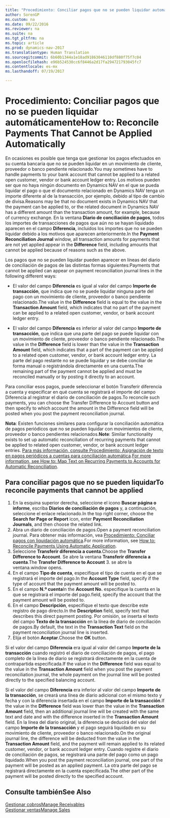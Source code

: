 ```yaml
---
title: "Procedimiento: Conciliar pagos que no se pueden liquidar automáticamente"
author: SorenGP
ms.custom: na
ms.date: 09/22/2016
ms.reviewer: na
ms.suite: na
ms.tgt_pltfrm: na
ms.topic: article
ms.prod: dynamics-nav-2017
ms.translationtype: Human Translation
ms.sourcegitcommit: 6b60b1344a1e18ad91863046110df880f75f7c04
ms.openlocfilehash: e96b524530cc6f8446a2d17fa294721793045fc7
ms.contentlocale: es-mx
ms.lasthandoff: 07/19/2017

---
```


# <a name="how-to-reconcile-payments-that-cannot-be-applied-automatically"></a><span data-ttu-id="7de82-102">Procedimiento: Conciliar pagos que no se pueden liquidar automáticamente</span><span class="sxs-lookup"><span data-stu-id="7de82-102">How to: Reconcile Payments That Cannot be Applied Automatically</span></span>
<span data-ttu-id="7de82-103">En ocasiones es posible que tenga que gestionar los pagos efectuados en su cuenta bancaria que no se pueden liquidar en un movimiento de cliente, proveedor o banco pendiente relacionado.</span><span class="sxs-lookup"><span data-stu-id="7de82-103">You may sometimes have to handle payments to your bank account that cannot be applied to a related open customer, vendor or bank account ledger entry.</span></span> <span data-ttu-id="7de82-104">Los motivos pueden ser que no haya ningún documento en Dynamics NAV en el que se pueda liquidar el pago o que el documento relacionado en Dynamics NAV tenga un importe diferente al de la transacción, por ejemplo, debido al tipo de cambio de divisa.</span><span class="sxs-lookup"><span data-stu-id="7de82-104">Reasons may be that no document exists in Dynamics NAV that the payment can be applied to, or the related document in Dynamics NAV has a different amount than the transaction amount, for example, because of currency exchange.</span></span> <span data-ttu-id="7de82-105">En la ventana **Diario de conciliación de pagos**, todos los importes de transacciones de pagos que aún no se hayan liquidado aparecen en el campo **Diferencia**, incluidos los importes que no se pueden liquidar debido a los motivos que aparecen anteriormente.</span><span class="sxs-lookup"><span data-stu-id="7de82-105">In the **Payment Reconciliation Journal** window, all transaction amounts for payments that are not yet applied appear in the **Difference** field, including amounts that cannot be applied because of reasons such as the above.</span></span>

<span data-ttu-id="7de82-106">Los pagos que no se pueden liquidar pueden aparecer en líneas del diario de conciliación de pagos de las distintas formas siguientes:</span><span class="sxs-lookup"><span data-stu-id="7de82-106">Payments that cannot be applied can appear on payment reconciliation journal lines in the following different ways:</span></span>

- <span data-ttu-id="7de82-107">El valor del campo **Diferencia** es igual al valor del campo **Importe de transacción**, que indica que no se puede liquidar ninguna parte del pago con un movimiento de cliente, proveedor o banco pendiente relacionado.</span><span class="sxs-lookup"><span data-stu-id="7de82-107">The value in the **Difference** field is equal to the value in the **Transaction Amount** field, which indicates that no part of the payment can be applied to a related open customer, vendor, or bank account ledger entry.</span></span>

- <span data-ttu-id="7de82-108">El valor del campo **Diferencia** es inferior al valor del campo **Importe de transacción**, que indica que una parte del pago se puede liquidar con un movimiento de cliente, proveedor o banco pendiente relacionado.</span><span class="sxs-lookup"><span data-stu-id="7de82-108">The value in the **Difference** field is lower than the value in the **Transaction Amount** field, which indicates that a part of the payment can be applied to a related open customer, vendor, or bank account ledger entry.</span></span> <span data-ttu-id="7de82-109">La parte del pago restante no se puede liquidar y se debe conciliar de forma manual o registrándola directamente en una cuenta.</span><span class="sxs-lookup"><span data-stu-id="7de82-109">The remaining part of the payment cannot be applied and must be reconciled manually or by posting it directly to an account.</span></span>

<span data-ttu-id="7de82-110">Para conciliar esos pagos, puede seleccionar el botón Transferir diferencia a cuenta y especificar en qué cuenta se registrará el importe del campo Diferencia al registrar el diario de conciliación de pagos.</span><span class="sxs-lookup"><span data-stu-id="7de82-110">To reconcile such payments, you can choose the Transfer Difference to Account button and then specify to which account the amount in the Difference field will be posted when you post the payment reconciliation journal.</span></span>

<span data-ttu-id="7de82-111">**Nota**: Existen funciones similares para configurar la conciliación automática de pagos periódicos que no se pueden liquidar con movimientos de cliente, proveedor o banco pendientes relacionados.</span><span class="sxs-lookup"><span data-stu-id="7de82-111">**Note**: Similar functionality exists to set up automatic reconciliation of recurring payments that cannot be applied to related open customer, vendor, or bank account ledger entries.</span></span> <span data-ttu-id="7de82-112">[Para más información, consulte Procedimiento: Asignación de texto en pagos periódicos a cuentas para conciliación automática](receivables-how-map-text-recurring-payments-accounts-auto-reconcilliation.md).</span><span class="sxs-lookup"><span data-stu-id="7de82-112">[For more information, see How to: Map Text on Recurring Payments to Accounts for Automatic Reconciliation](receivables-how-map-text-recurring-payments-accounts-auto-reconcilliation.md).</span></span>

## <a name="to-reconcile-payments-that-cannot-be-applied"></a><span data-ttu-id="7de82-113">Para conciliar pagos que no se pueden liquidar</span><span class="sxs-lookup"><span data-stu-id="7de82-113">To reconcile payments that cannot be applied</span></span>
1. <span data-ttu-id="7de82-114">En la esquina superior derecha, seleccione el icono **Buscar página o informe**, escriba **Diarios de conciliación de pagos** y, a continuación, seleccione el enlace relacionado.</span><span class="sxs-lookup"><span data-stu-id="7de82-114">In the top right corner, choose the **Search for Page or Report** icon, enter **Payment Reconciliation Journals**, and then choose the related link.</span></span>
2. <span data-ttu-id="7de82-115">Abra un diario de conciliación de pagos.</span><span class="sxs-lookup"><span data-stu-id="7de82-115">Open a payment reconciliation journal.</span></span> <span data-ttu-id="7de82-116">Para obtener más información, vea [Procedimiento: Conciliar pagos con liquidación automática](receivables-how-reconcile-payments-auto-application.md).</span><span class="sxs-lookup"><span data-stu-id="7de82-116">For more information, see [How to: Reconcile Payments Using Automatic Application](receivables-how-reconcile-payments-auto-application.md).</span></span>
3. <span data-ttu-id="7de82-117">Seleccione **Transferir diferencia a cuenta**.</span><span class="sxs-lookup"><span data-stu-id="7de82-117">Choose the **Transfer Difference to Account**.</span></span> <span data-ttu-id="7de82-118">Se abre la ventana **Transferir diferencia a cuenta**.</span><span class="sxs-lookup"><span data-stu-id="7de82-118">The **Transfer Difference to Account** 3.</span></span> <span data-ttu-id="7de82-119">se abre la ventana.</span><span class="sxs-lookup"><span data-stu-id="7de82-119">window opens.</span></span>
4. <span data-ttu-id="7de82-120">En el campo **Tipo de cuenta**, especifique el tipo de cuenta en el que se registrará el importe del pago.</span><span class="sxs-lookup"><span data-stu-id="7de82-120">In the **Account Type** field, specify if the type of account that the payment amount will be posted to.</span></span>
5. <span data-ttu-id="7de82-121">En el campo **N.º cuenta**</span><span class="sxs-lookup"><span data-stu-id="7de82-121">In the **Account No.**</span></span> <span data-ttu-id="7de82-122">especifique la cuenta en la que se registrará el importe del pago.</span><span class="sxs-lookup"><span data-stu-id="7de82-122">field, specify the account that the payment amount will be posted to.</span></span>
6. <span data-ttu-id="7de82-123">En el campo **Descripción**, especifique el texto que describe este registro de pago directo.</span><span class="sxs-lookup"><span data-stu-id="7de82-123">In the **Description** field, specify text that describes this direct payment posting.</span></span> <span data-ttu-id="7de82-124">Por omisión, se inserta el texto del campo **Texto de la transacción** en la línea de diario de conciliación de pagos.</span><span class="sxs-lookup"><span data-stu-id="7de82-124">By default, the text in the **Transaction Text** field on the payment reconciliation journal line is inserted.</span></span>
7. <span data-ttu-id="7de82-125">Elija el botón **Aceptar**.</span><span class="sxs-lookup"><span data-stu-id="7de82-125">Choose the **OK** button.</span></span>

<span data-ttu-id="7de82-126">Si el valor del campo **Diferencia** era igual al valor del campo **Importe de la transacción** cuando registró el diario de conciliación de pagos, el pago completo de la línea de diario se registrará directamente en la cuenta de contrapartida especificada.</span><span class="sxs-lookup"><span data-stu-id="7de82-126">If the value in the **Difference** field was equal to the value in the **Transaction Amount** field when you post the payment reconciliation journal, the whole payment on the journal line will be posted directly to the specified balancing account.</span></span>

<span data-ttu-id="7de82-127">Si el valor del campo **Diferencia** era inferior al valor del campo **Importe de la transacción**, se creará una línea de diario adicional con el mismo texto y fecha y con la diferencia insertada en el campo **Importe de la transacción**.</span><span class="sxs-lookup"><span data-stu-id="7de82-127">If the value in the **Difference** field was lower than the value in the **Transaction Amount** field, then an additional journal line will be created with the same text and date and with the difference inserted in the **Transaction Amount** field.</span></span> <span data-ttu-id="7de82-128">En la línea del diario original, la diferencia se deducirá del valor del campo **Importe de la transacción** y el pago seguirá liquidado en su movimiento de cliente, proveedor o banco relacionado.</span><span class="sxs-lookup"><span data-stu-id="7de82-128">On the original journal line, the difference will be deducted from the value in the **Transaction Amount** field, and the payment will remain applied to its related customer, vendor, or bank account ledger entry.</span></span> <span data-ttu-id="7de82-129">Cuando registre el diario de conciliación de pagos, se registrará una parte del pago como un pago liquidado.</span><span class="sxs-lookup"><span data-stu-id="7de82-129">When you post the payment reconciliation journal, one part of the payment will be posted as an applied payment.</span></span> <span data-ttu-id="7de82-130">La otra parte del pago se registrará directamente en la cuenta especificada.</span><span class="sxs-lookup"><span data-stu-id="7de82-130">The other part of the payment will be posted directly to the specified account.</span></span>

## <a name="see-also"></a><span data-ttu-id="7de82-131">Consulte también</span><span class="sxs-lookup"><span data-stu-id="7de82-131">See Also</span></span>
[<span data-ttu-id="7de82-132">Gestionar cobros</span><span class="sxs-lookup"><span data-stu-id="7de82-132">Manage Receivables</span></span>](receivables-manage-receivables.md)  
[<span data-ttu-id="7de82-133">Gestionar ventas</span><span class="sxs-lookup"><span data-stu-id="7de82-133">Manage Sales</span></span>](sales-manage-sales.md)


